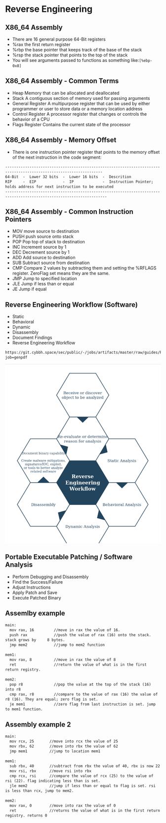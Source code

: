 # Reverse Engineering


## X86_64 Assembly
- There are 16 general purpose 64-Bit registers
- %rax      the first return register
- %rbp      the base pointer that keeps track of the base of the stack
- %rsp      the stack pointer that points to the top of the stack
- You will see arguments passed to functions as something like:```[%ebp-0x8]```

## X86_64 Assembly - Common Terms
- Heap                Memory that can be allocated and deallocated
- Stack               A contiguous section of memory used for passing arguments
- General Register    A multipurpose register that can be used by either programmer or user to store data or a memory location address
- Control Register    A processor register that changes or controls the behavior of a CPU
- Flags Register      Contains the current state of the processor

## X86_64 Assembly - Memory Offset
- There is one instruction pointer register that points to the memory offset of the next instruction in the code segment:
```
------------------------------------------------------------------------------------------------------------------
64-Bit  -  Lower 32 bits  -  Lower 16 bits  -  Descrition
RIP     -  EIP            -  IP             -  Instruction Pointer; holds address for next instruction to be executed
--------------------------------------------------------------------------------------------------------------------
```

## X86_64 Assembly - Common Instruction Pointers
- MOV     move source to destination
- PUSH    push source onto stack
- POP     Pop top of stack to destination
- INC     Increment source by 1
- DEC     Decrement source by 1
- ADD     Add source to destination
- SUB     Subtract source from destination
- CMP     Compare 2 values by subtracting them and setting the %RFLAGS register. ZeroFlag set means they are the same.
- JMP     Jump to specified location
- JLE     Jump if less than or equal
- JE      Jump if equal


## Reverse Engineering Workflow (Software)
- Static
- Behavioral
- Dynamic
- Disassembly
- Document Findings
- Reverse Engineering Workflow
```
https://git.cybbh.space/sec/public/-/jobs/artifacts/master/raw/guides/Reverse_engineering_workflow.pdf?job=genpdf
```
![](https://github.com/jdbonner/Security/blob/main/images/reverse_engine_workflow.png)


## Portable Executable Patching / Software Analysis
- Perform Debugging and Disassembly
- Find the Success/Failure
- Adjust Instructions
- Apply Patch and Save
- Execute Patched Binary


## Assemlby example
```
main:
  mov rax, 16         //move in rax the value of 16.
  push rax            //push the value of rax (16) onto the stack. stack grows by     8 bytes.
  jmp mem2            //jump to mem2 function

mem1:       
  mov rax, 8          //move in rax the value of 8
  ret                 //return the value of what is in the first return registry.

mem2:   
  pop r8              //pop the value at the top of the stack (16) into r8
  cmp rax, r8         //compare to the value of rax (16) the value of r8 (16). They are equal; zero flag is set.
  je mem1             //zero flag from last instruction is set. jump to mem1 function.
```
## Assembly example 2
```
main:
  mov rcx, 25       //move into rcx the value of 25
  mov rbx, 62       //move into rbx the value of 62
  jmp mem1          //jump to location mem1

mem1:
  sub rbx, 40       //subtract from rbx the value of 40, rbx is now 22
  mov rsi, rbx      //move rsi into rbx
  cmp rcx, rsi      //compare the value of rcx (25) to the value of rsi (22). flag indicating less than is set.
  jle mem2          //jump if less than or equal to flag is set. rsi is less than rcx, jump to mem2.

mem2:
  mov rax, 0        //move into rax the value of 0
  ret               //returns the value of what is in the first return registry. returns 0
```





















